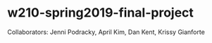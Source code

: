 # w210-spring2019-final-project

Collaborators: Jenni Podracky, April Kim, Dan Kent, Krissy Gianforte
